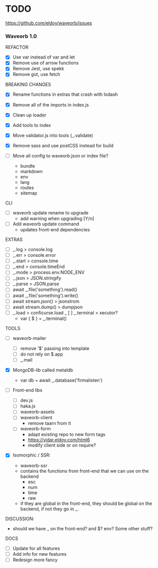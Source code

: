 # TODO

https://github.com/eldoy/waveorb/issues

### Waveorb 1.0

REFACTOR

- [x] Use var instead of var and let
- [x] Remove use of arrow functions
- [x] Remove Jest, use spekk
- [x] Remove got, use fetch

BREAKING CHANGES

- [x] Rename functions in extras that crash with lodash
- [x] Remove all of the imports in index.js
- [x] Clean up loader
- [x] Add tools to index
- [x] Move validator.js into tools (_.validate)
- [x] Remove sass and use postCSS instead for build

- [ ] Move all config to waveorb.json or index file?
  - bundle
  - markdown
  - env
  - lang
  - routes
  - sitemap

CLI

- [ ] waveorb update rename to upgrade
  - add warning when upgrading [Y/n]
- [ ] Add waveorb update command
  - updates front-end dependencies

EXTRAS

- [ ] _.log > console.log
- [ ] _.err > console.error
- [ ] _.start > console.time
- [ ] _.end > console.timeEnd
- [ ] _.mode > process.env.NODE_ENV
- [ ] _.json > JSON.stringify
- [ ] _.parse > JSON.parse
- [ ] await _.file('something').read()
- [ ] await _.file('something').write()
- [ ] await stream.json() > jsonstrom
- [ ] await stream.dump() > dumpjson
- [ ] _.load > conficurse.load
_ [ ] _.terminal > xecutor?
  - var { $ } = _.terminal()

TOOLS

- [ ] waveorb-mailer
  - [ ] remove '$' passing into template
  - [ ] do not rely on $.app
  - [ ] _.mail

- [x] MongoDB-lib called metaldb
  - var db = await _.database('firmalisten')

- [ ] Front-end libs
  - [ ] dev.js
  - [ ] haka.js
  - [ ] waveorb-assets
  - [ ] waveorb-client
    - remove taarn from it
  - [ ] waveorb-form
    - adapt existing repo to new form tags
    - https://vidar.eldoy.com/html6
    - modify client side or on require?

- [x] Isomorphic / SSR:
  - waveorb-ssr
  - contains the functions from front-end that we can use on the backend
    - esc
    - num
    - time
    - raw
  - if they are global in the front-end, they should be global on the backend, if not they go in _.


DISCUSSION:

- should we have _ on the front-end? and $? env? Some other stuff?

DOCS
  - [ ] Update for all features
  - [ ] Add info for new features
  - [ ] Redesign more fancy
